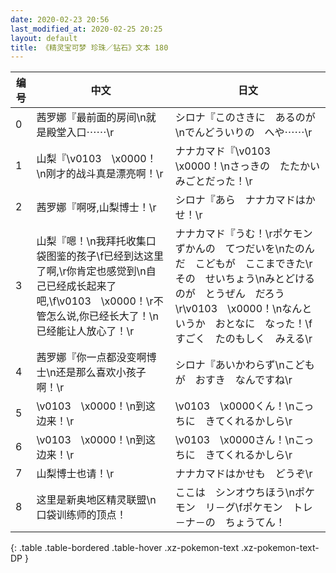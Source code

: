 ```yaml
---
date: 2020-02-23 20:56
last_modified_at: 2020-02-25 20:25
layout: default
title: 《精灵宝可梦 珍珠／钻石》文本 180
---
```

| 编号 | 中文 | 日文 |
| ---- | ---- | ---- |
| 0 | 茜罗娜『最前面的房间\n就是殿堂入口⋯⋯\r | シロナ『このさきに　あるのが\nでんどういりの　へや⋯⋯\r |
| 1 | 山梨『\v0103　\x0000！\n刚才的战斗真是漂亮啊！\r | ナナカマド『\v0103　\x0000！\nさっきの　たたかい　みごとだった！\r |
| 2 | 茜罗娜『啊呀,山梨博士！\r | シロナ『あら　ナナカマドはかせ！\r |
| 3 | 山梨『嗯！\n我拜托收集口袋图鉴的孩子\f已经到达这里了啊,\r你肯定也感觉到\n自己已经成长起来了吧,\f\v0103　\x0000！\r不管怎么说,你已经长大了！\n已经能让人放心了！\r | ナナカマド『うむ！\rポケモンずかんの　てつだいを\nたのんだ　こどもが　ここまできた\rその　せいちょう\nみとどけるのが　とうぜん　だろう\r\v0103　\x0000！\nなんというか　おとなに　なった！\fすごく　たのもしく　みえる\r |
| 4 | 茜罗娜『你一点都没变啊博士\n还是那么喜欢小孩子啊！\r | シロナ『あいかわらず\nこどもが　おすき　なんですね\r |
| 5 | \v0103　\x0000！\n到这边来！\r | \v0103　\x0000くん！\nこっちに　きてくれるかしら\r |
| 6 | \v0103　\x0000！\n到这边来！\r | \v0103　\x0000さん！\nこっちに　きてくれるかしら\r |
| 7 | 山梨博士也请！\r | ナナカマドはかせも　どうぞ\r |
| 8 | 这里是新奥地区精灵联盟\n口袋训练师的顶点！ | ここは　シンオウちほう\nポケモン　リ－グ\fポケモン　トレ－ナ－の　ちょうてん！ |
{: .table .table-bordered .table-hover .xz-pokemon-text .xz-pokemon-text-DP }